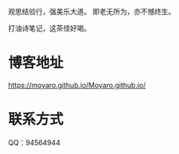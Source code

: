 观思结验行，强美乐大道。
即老无所为，亦不憾终生。

打油诗笔记，这茶怪好喝。

# 博客地址

https://moyaro.github.io/Moyaro.github.io/

# 联系方式

QQ：94564944

